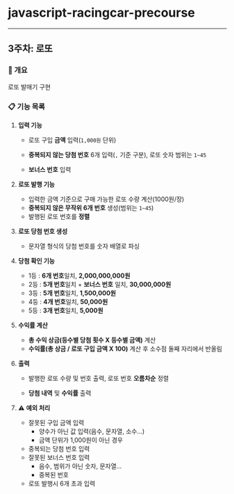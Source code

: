 # javascript-racingcar-precourse

---

## 3주차: 로또

### 📌 개요

로또 발매기 구현

### 📋 기능 목록

1. **입력 기능**

   - 로또 구입 **금액** 입력(`1,000원` 단위)

   - **중복되지 않는 당첨 번호** 6개 입력(`,` 기준 구분), 로또 숫자 범위는 `1~45`

   - **보너스 번호** 입력

2. **로또 발행 기능**

   - 입력한 금액 기준으로 구매 가능한 로또 수량 계산(1000원/장)
   - **중복되지 않은 무작위 6개 번호** 생성(범위는 `1~45`)
   - 발행된 로또 번호를 **정렬**

3. **로또 당첨 번호 생성**

   - 문자열 형식의 당첨 번호를 숫자 배열로 파싱

4. **당첨 확인 기능**

   - 1등 : **6개 번호**일치, **2,000,000,000원**
   - 2등 : **5개 번호**일치 + **보너스 번호** 일치, **30,000,000원**
   - 3등 : **5개 번호**일치, **1,500,000원**
   - 4등 : **4개 번호**일치, **50,000원**
   - 5등 : **3개 번호**일치, **5,000원**

5. **수익률 계산**

   - **총 수익 상금(등수별 당첨 횟수 X 등수별 금액)** 계산
   - **수익률(총 상금 / 로또 구입 금액 X 100)** 계산 후 소수점 둘째 자리에서 반올림

6. **출력**

   - 발행한 로또 수량 및 번호 출력, 로또 번호 **오름차순** 정렬

   - **당첨 내역** 및 **수익률** 출력

7. ⚠️ **예외 처리**
   - 잘못된 구입 금액 입력
     - 양수가 아닌 값 입력(음수, 문자열, 소수...)
     - 금액 단위가 1,000원이 아닌 경우
   - 중복되는 당첨 번호 입력
   - 잘못된 보너스 번호 입력
     - 음수, 범위가 아닌 숫자, 문자열...
     - 중복된 번호
   - 로또 발행시 6개 초과 입력
